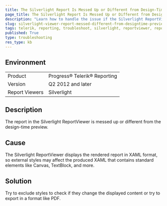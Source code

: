 ```yaml
---
title: The Silverlight Report Is Messed Up or Different from Design-Time Preview
page_title: The Silverlight Report Is Messed Up or Different from Design-Time Preview
description: "Learn how to handle the issue if the Silverlight ReportViewer report is messed up or different from the preview in design-time."
slug: silverlight-viewer-report-messed-different-from-designtime-preview
tags: telerik, reporting, troubleshoot, silverlight, reportviewer, report, messed, up, different, from, design, time, preview
published: True
type: troubleshooting
res_type: kb
---
```


## Environment

<table>
	<tbody>
		<tr>
			<td>Product</td>
			<td>Progress® Telerik® Reporting</td>
		</tr>
		<tr>
			<td>Version</td>
			<td>Q2 2012 and later</td>
		</tr>
	  <tr>
			<td>Report Viewers</td>
			<td>Silverlight</td>
		</tr>
	</tbody>
</table>

## Description

The report in the Silverlight ReportViewer is messed up or different from the design-time preview.

## Cause

The Silverlight ReportViewer displays the rendered report in XAML format, so external styles may affect the produced XAML that contains standard elements like Canvas, TextBlock, and more.

## Solution  

Try to exclude styles to check if they change the displayed content or try to export in a format like PDF.         
